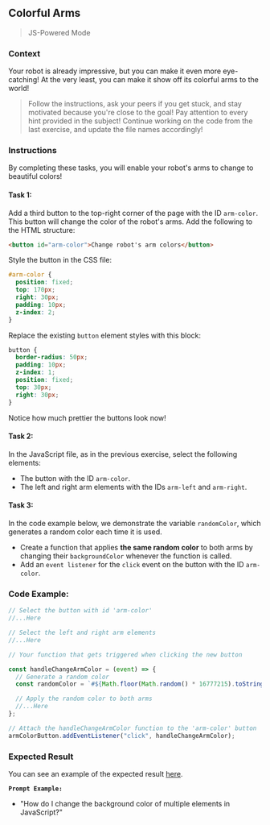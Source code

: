 ## Colorful Arms

> JS-Powered Mode

### Context

Your robot is already impressive, but you can make it even more eye-catching! At the very least, you can make it show off its colorful arms to the world!

> Follow the instructions, ask your peers if you get stuck, and stay motivated because you're close to the goal!
> Pay attention to every hint provided in the subject!
> Continue working on the code from the last exercise, and update the file names accordingly!

### Instructions

By completing these tasks, you will enable your robot's arms to change to beautiful colors!

#### Task 1:

Add a third button to the top-right corner of the page with the ID `arm-color`. This button will change the color of the robot's arms. Add the following to the HTML structure:

```html
<button id="arm-color">Change robot's arm colors</button>
```

Style the button in the CSS file:

```css
#arm-color {
  position: fixed;
  top: 170px;
  right: 30px;
  padding: 10px;
  z-index: 2;
}
```

Replace the existing `button` element styles with this block:

```css
button {
  border-radius: 50px;
  padding: 10px;
  z-index: 1;
  position: fixed;
  top: 30px;
  right: 30px;
}
```

Notice how much prettier the buttons look now!

#### Task 2:

In the JavaScript file, as in the previous exercise, select the following elements:

- The button with the ID `arm-color`.
- The left and right arm elements with the IDs `arm-left` and `arm-right`.

#### Task 3:

In the code example below, we demonstrate the variable `randomColor`, which generates a random color each time it is used.

- Create a function that applies **the same random color** to both arms by changing their `backgroundColor` whenever the function is called.
- Add an `event listener` for the `click` event on the button with the ID `arm-color`.

### Code Example:

```js
// Select the button with id 'arm-color'
//...Here

// Select the left and right arm elements
//...Here

// Your function that gets triggered when clicking the new button

const handleChangeArmColor = (event) => {
  // Generate a random color
  const randomColor = `#${Math.floor(Math.random() * 16777215).toString(16)}`;

  // Apply the random color to both arms
  //...Here
};

// Attach the handleChangeArmColor function to the 'arm-color' button
armColorButton.addEventListener("click", handleChangeArmColor);
```

### Expected Result

You can see an example of the expected result [here](https://youtu.be/viQymmWw6wo).

**`Prompt Example:`**

- "How do I change the background color of multiple elements in JavaScript?"
